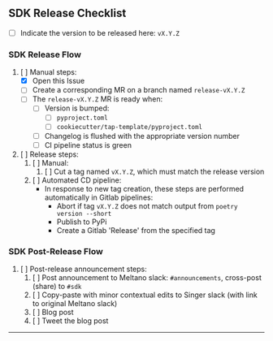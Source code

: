 [//]: # (NOTE: This Release template is for Admin-Use only. If you've reached this template in error, please select another template from the list.)


## SDK Release Checklist

- [ ] Indicate the version to be released here: `vX.Y.Z`

### SDK Release Flow

1. [ ] Manual steps:
    - [x] Open this Issue
    - [ ] Create a corresponding MR on a branch named `release-vX.Y.Z`
    - [ ] The `release-vX.Y.Z` MR is ready when:
        - [ ] Version is bumped:
          - [ ] `pyproject.toml`
          - [ ] `cookiecutter/tap-template/pyproject.toml`
        - [ ] Changelog is flushed with the appropriate version number
        - [ ] CI pipeline status is green
2. [ ] Release steps:
   1. [ ] Manual:
      1. [ ] Cut a tag named `vX.Y.Z`, which must match the release version
   2. [ ] Automated CD pipeline:
       - In response to new tag creation, these steps are performed automatically in Gitlab pipelines:
           - Abort if tag `vX.Y.Z` does not match output from `poetry version --short`
           - Publish to PyPi
           - Create a Gitlab 'Release' from the specified tag

### SDK Post-Release Flow

1. [ ] Post-release announcement steps:
    1. [ ] Post announcement to Meltano slack: `#announcements`, cross-post (share) to `#sdk`
    2. [ ] Copy-paste with minor contextual edits to Singer slack (with link to original Meltano slack)
    3. [ ] Blog post
    4. [ ] Tweet the blog post


----------------
